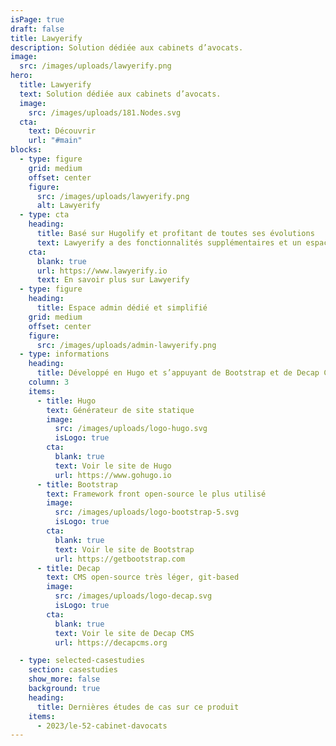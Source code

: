 ```yaml
---
isPage: true
draft: false
title: Lawyerify
description: Solution dédiée aux cabinets d’avocats.
image:
  src: /images/uploads/lawyerify.png
hero:
  title: Lawyerify
  text: Solution dédiée aux cabinets d’avocats.
  image:
    src: /images/uploads/181.Nodes.svg
  cta:
    text: Découvrir
    url: "#main"
blocks:
  - type: figure
    grid: medium
    offset: center
    figure:
      src: /images/uploads/lawyerify.png
      alt: Lawyerify
  - type: cta
    heading:
      title: Basé sur Hugolify et profitant de toutes ses évolutions
      text: Lawyerify a des fonctionnalités supplémentaires et un espace admin dédié à l’univers du métier d’avocat.
    cta:
      blank: true
      url: https://www.lawyerify.io
      text: En savoir plus sur Lawyerify
  - type: figure
    heading: 
      title: Espace admin dédié et simplifié
    grid: medium
    offset: center
    figure:
      src: /images/uploads/admin-lawyerify.png
  - type: informations
    heading:
      title: Développé en Hugo et s’appuyant de Bootstrap et de Decap CMS
    column: 3
    items: 
      - title: Hugo
        text: Générateur de site statique
        image:
          src: /images/uploads/logo-hugo.svg
          isLogo: true
        cta:
          blank: true
          text: Voir le site de Hugo
          url: https://www.gohugo.io
      - title: Bootstrap 
        text: Framework front open-source le plus utilisé
        image:
          src: /images/uploads/logo-bootstrap-5.svg
          isLogo: true
        cta:
          blank: true
          text: Voir le site de Bootstrap
          url: https://getbootstrap.com
      - title: Decap
        text: CMS open-source très léger, git-based
        image:
          src: /images/uploads/logo-decap.svg
          isLogo: true
        cta:
          blank: true
          text: Voir le site de Decap CMS
          url: https://decapcms.org

  - type: selected-casestudies
    section: casestudies
    show_more: false
    background: true
    heading:
      title: Dernières études de cas sur ce produit
    items:
      - 2023/le-52-cabinet-davocats
---
```

